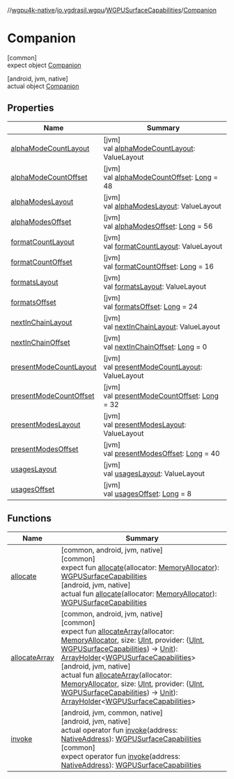 //[wgpu4k-native](../../../../index.md)/[io.ygdrasil.wgpu](../../index.md)/[WGPUSurfaceCapabilities](../index.md)/[Companion](index.md)

# Companion

[common]\
expect object [Companion](index.md)

[android, jvm, native]\
actual object [Companion](index.md)

## Properties

| Name | Summary |
|---|---|
| [alphaModeCountLayout](alpha-mode-count-layout.md) | [jvm]<br>val [alphaModeCountLayout](alpha-mode-count-layout.md): ValueLayout |
| [alphaModeCountOffset](alpha-mode-count-offset.md) | [jvm]<br>val [alphaModeCountOffset](alpha-mode-count-offset.md): [Long](https://kotlinlang.org/api/core/kotlin-stdlib/kotlin/-long/index.html) = 48 |
| [alphaModesLayout](alpha-modes-layout.md) | [jvm]<br>val [alphaModesLayout](alpha-modes-layout.md): ValueLayout |
| [alphaModesOffset](alpha-modes-offset.md) | [jvm]<br>val [alphaModesOffset](alpha-modes-offset.md): [Long](https://kotlinlang.org/api/core/kotlin-stdlib/kotlin/-long/index.html) = 56 |
| [formatCountLayout](format-count-layout.md) | [jvm]<br>val [formatCountLayout](format-count-layout.md): ValueLayout |
| [formatCountOffset](format-count-offset.md) | [jvm]<br>val [formatCountOffset](format-count-offset.md): [Long](https://kotlinlang.org/api/core/kotlin-stdlib/kotlin/-long/index.html) = 16 |
| [formatsLayout](formats-layout.md) | [jvm]<br>val [formatsLayout](formats-layout.md): ValueLayout |
| [formatsOffset](formats-offset.md) | [jvm]<br>val [formatsOffset](formats-offset.md): [Long](https://kotlinlang.org/api/core/kotlin-stdlib/kotlin/-long/index.html) = 24 |
| [nextInChainLayout](next-in-chain-layout.md) | [jvm]<br>val [nextInChainLayout](next-in-chain-layout.md): ValueLayout |
| [nextInChainOffset](next-in-chain-offset.md) | [jvm]<br>val [nextInChainOffset](next-in-chain-offset.md): [Long](https://kotlinlang.org/api/core/kotlin-stdlib/kotlin/-long/index.html) = 0 |
| [presentModeCountLayout](present-mode-count-layout.md) | [jvm]<br>val [presentModeCountLayout](present-mode-count-layout.md): ValueLayout |
| [presentModeCountOffset](present-mode-count-offset.md) | [jvm]<br>val [presentModeCountOffset](present-mode-count-offset.md): [Long](https://kotlinlang.org/api/core/kotlin-stdlib/kotlin/-long/index.html) = 32 |
| [presentModesLayout](present-modes-layout.md) | [jvm]<br>val [presentModesLayout](present-modes-layout.md): ValueLayout |
| [presentModesOffset](present-modes-offset.md) | [jvm]<br>val [presentModesOffset](present-modes-offset.md): [Long](https://kotlinlang.org/api/core/kotlin-stdlib/kotlin/-long/index.html) = 40 |
| [usagesLayout](usages-layout.md) | [jvm]<br>val [usagesLayout](usages-layout.md): ValueLayout |
| [usagesOffset](usages-offset.md) | [jvm]<br>val [usagesOffset](usages-offset.md): [Long](https://kotlinlang.org/api/core/kotlin-stdlib/kotlin/-long/index.html) = 8 |

## Functions

| Name | Summary |
|---|---|
| [allocate](allocate.md) | [common, android, jvm, native]<br>[common]<br>expect fun [allocate](allocate.md)(allocator: [MemoryAllocator](../../../ffi/-memory-allocator/index.md)): [WGPUSurfaceCapabilities](../index.md)<br>[android, jvm, native]<br>actual fun [allocate](allocate.md)(allocator: [MemoryAllocator](../../../ffi/-memory-allocator/index.md)): [WGPUSurfaceCapabilities](../index.md) |
| [allocateArray](allocate-array.md) | [common, android, jvm, native]<br>[common]<br>expect fun [allocateArray](allocate-array.md)(allocator: [MemoryAllocator](../../../ffi/-memory-allocator/index.md), size: [UInt](https://kotlinlang.org/api/core/kotlin-stdlib/kotlin/-u-int/index.html), provider: ([UInt](https://kotlinlang.org/api/core/kotlin-stdlib/kotlin/-u-int/index.html), [WGPUSurfaceCapabilities](../index.md)) -&gt; [Unit](https://kotlinlang.org/api/core/kotlin-stdlib/kotlin/-unit/index.html)): [ArrayHolder](../../../ffi/-array-holder/index.md)&lt;[WGPUSurfaceCapabilities](../index.md)&gt;<br>[android, jvm, native]<br>actual fun [allocateArray](allocate-array.md)(allocator: [MemoryAllocator](../../../ffi/-memory-allocator/index.md), size: [UInt](https://kotlinlang.org/api/core/kotlin-stdlib/kotlin/-u-int/index.html), provider: ([UInt](https://kotlinlang.org/api/core/kotlin-stdlib/kotlin/-u-int/index.html), [WGPUSurfaceCapabilities](../index.md)) -&gt; [Unit](https://kotlinlang.org/api/core/kotlin-stdlib/kotlin/-unit/index.html)): [ArrayHolder](../../../ffi/-array-holder/index.md)&lt;[WGPUSurfaceCapabilities](../index.md)&gt; |
| [invoke](invoke.md) | [android, jvm, common, native]<br>[android, jvm, native]<br>actual operator fun [invoke](invoke.md)(address: [NativeAddress](../../../ffi/-native-address/index.md)): [WGPUSurfaceCapabilities](../index.md)<br>[common]<br>expect operator fun [invoke](invoke.md)(address: [NativeAddress](../../../ffi/-native-address/index.md)): [WGPUSurfaceCapabilities](../index.md) |